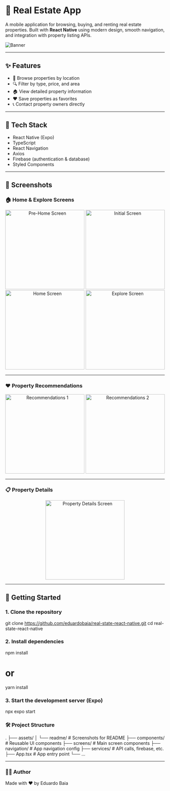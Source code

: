 # 🏡 Real Estate App

A mobile application for browsing, buying, and renting real estate properties. Built with **React Native** using modern design, smooth navigation, and integration with property listing APIs.

![Banner](./assets/readme/home.jpg)

---

## ✨ Features

- 📍 Browse properties by location
- 🔍 Filter by type, price, and area
- 🏠 View detailed property information
- ❤️ Save properties as favorites
- 📞 Contact property owners directly

---

## 🧪 Tech Stack

- React Native (Expo)
- TypeScript
- React Navigation
- Axios
- Firebase (authentication & database)
- Styled Components

---

## 📱 Screenshots

### 🏠 Home & Explore Screens

<div align="center">
  <img src="./assets/readme/prehome.jpg" alt="Pre-Home Screen" width="250" />
  <img src="./assets/readme/initial.jpg" alt="Initial Screen" width="250" />
  <img src="./assets/readme/home.jpg" alt="Home Screen" width="250" />
  <img src="./assets/readme/explore.jpg" alt="Explore Screen" width="250" />
</div>

---

### ❤️ Property Recommendations

<div align="center">
  <img src="./assets/readme/recomendations.jpg" alt="Recommendations 1" width="250" />
  <img src="./assets/readme/recomendantions2.jpg" alt="Recommendations 2" width="250" />
</div>

---

### 📋 Property Details

<div align="center">
  <img src="./assets/readme/details.jpg" alt="Property Details Screen" width="250" />
</div>

---

## 🚀 Getting Started

### 1. Clone the repository

 
git clone https://github.com/eduardobaia/real-state-react-native.git
cd real-state-react-native



### 2. Install dependencies

npm install
# or
yarn install

### 3. Start the development server (Expo)

npx expo start

### 🛠 Project Structure

.
├── assets/
│   └── readme/           # Screenshots for README
├── components/           # Reusable UI components
├── screens/              # Main screen components
├── navigation/           # App navigation config
├── services/             # API calls, firebase, etc.
├── App.tsx               # App entry point
└── ...


---
### 👨‍💻 Author

Made with ❤️ by Eduardo Baia
